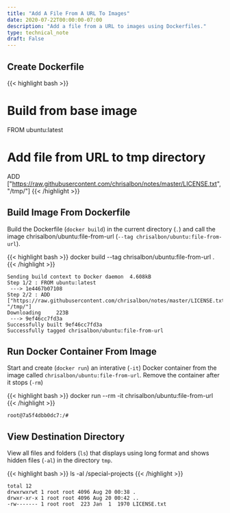 ```yaml
---
title: "Add A File From A URL To Images"
date: 2020-07-22T00:00:00-07:00
description: "Add a file from a URL to images using Dockerfiles."
type: technical_note
draft: False
---
```


## Create Dockerfile

{{< highlight bash >}}
# Build from base image
FROM ubuntu:latest

# Add file from URL to tmp directory
ADD ["https://raw.githubusercontent.com/chrisalbon/notes/master/LICENSE.txt", "/tmp/"]
{{< /highlight >}}

## Build Image From Dockerfile

Build the Dockerfile (`docker build`) in the current directory (`.`) and call the image chrisalbon/ubuntu:file-from-url (`--tag chrisalbon/ubuntu:file-from-url`).

{{< highlight bash >}}
docker build --tag chrisalbon/ubuntu:file-from-url .
{{< /highlight >}}
```
Sending build context to Docker daemon  4.608kB
Step 1/2 : FROM ubuntu:latest
 ---> 1e4467b07108
Step 2/2 : ADD ["https://raw.githubusercontent.com/chrisalbon/notes/master/LICENSE.txt", "/tmp/"]
Downloading     223B
 ---> 9ef46cc7fd3a
Successfully built 9ef46cc7fd3a
Successfully tagged chrisalbon/ubuntu:file-from-url
```

## Run Docker Container From Image

Start and create (`docker run`) an interative (`-it`) Docker container from the image called `chrisalbon/ubuntu:file-from-url`. Remove the container after it stops (`-rm`)

{{< highlight bash >}}
docker run --rm -it chrisalbon/ubuntu:file-from-url
{{< /highlight >}}
```
root@7a5f4dbb0dc7:/#
```

## View Destination Directory

View all files and folders (`ls`) that displays using long format and shows hidden files (`-al`) in the directory `tmp`.

{{< highlight bash >}}
ls -al /special-projects
{{< /highlight >}}
```
total 12
drwxrwxrwt 1 root root 4096 Aug 20 00:38 .
drwxr-xr-x 1 root root 4096 Aug 20 00:42 ..
-rw------- 1 root root  223 Jan  1  1970 LICENSE.txt
```
